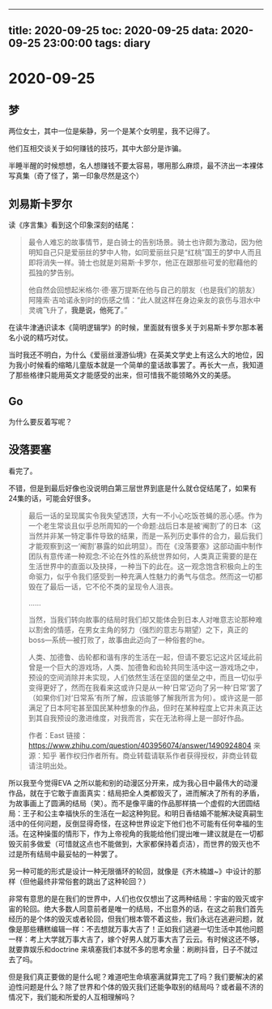 
---
title: 2020-09-25
toc: 2020-09-25
data: 2020-09-25 23:00:00
tags: diary
---


# 2020-09-25

## 梦

两位女士，其中一位是柴静，另一个是某个女明星，我不记得了。

他们互相交谈关于如何赚钱的技巧，其中大部分是诈骗。

半睡半醒的时候想想，名人想赚钱不要太容易，哪用那么麻烦，最不济出一本裸体写真集（奇了怪了，第一印象尽然是这个）



## 刘易斯卡罗尔

读《序言集》看到这个印象深刻的结尾：

> 最令人难忘的故事情节，是白骑士的告别场景。骑士也许颇为激动，因为他明知自己只是爱丽丝的梦中人物，如同爱丽丝只是“红桃”国王的梦中人而且即将消失一样。骑士也就是刘易斯·卡罗尔，他正在跟那些可爱的慰藉他的孤独的梦告别。
>
> 他自然会回想起米格尔·德·塞万提斯在他与自己的朋友（也是我们的朋友）阿隆索·吉哈诺永别时的伤感之情：“此人就这样在身边亲友的哀伤与泪水中灵魂飞升了，**我是说，他死了**。”

在读牛津通识读本《简明逻辑学》的时候，里面就有很多关于刘易斯卡罗尔那本著名小说的精巧对仗。

当时我还不明白，为什么《爱丽丝漫游仙境》在英美文学史上有这么大的地位，因为我小时候看的缩略儿童版本就是一个简单的童话故事罢了。再长大一点，我知道了那些格律只能用英文才能感受的出来，但可惜我不能领略外文的美感。

## Go

为什么要反着写呢？

## 没落要塞

看完了。

不错，但是到最后好像也没说明白第三层世界到底是什么就仓促结尾了，如果有24集的话，可能会好很多。

> 最后一话的呈现属实令我失望透顶，大有一不小心吃饭苍蝇的恶心感。作为一个老生常谈且似乎总所周知的一个命题:战后日本是被‘阉割’了的日本（这当然并非某一特定事件导致的结果，而是一系列历史事件的合力，最后我们才能观察到这一‘阉割’暴露的如此明显）。而在《没落要塞》这部动画中制作团队有意传递一种观念:不论在外性的系统世界如何，人类真正需要的是在生活世界中的直面以及抉择，一种当下的此在。这一观念饱含积极向上的生命驱力，似乎令我们感受到一种充满人性魅力的勇气与信念。然而这一切都毁在了最后一话，它不伦不类的呈现令人沮丧。
>
> ……
>
> 当然，当我们转向故事的结局时我们却又能体会到日本人对唯意志论那种难以割舍的情感，在男女主角的努力（强烈的意志与期望）之下，真正的boss—系统—被打败了，故事由此迈向了一种俗套的he。
>
> 人类、加德鲁、齿轮都和谐有序的生活在一起，但请不要忘记这片区域此前曾是一个巨大的游戏场，人类、加德鲁和齿轮共同生活中这一游戏场之中，预设的空间消除并未实现，人们依然生活在坚固的堡垒之中，而且一切似乎变得更好了，然而在我看来这或许只是从一种‘日常’迈向了另一种‘日常’罢了（如果你们对‘日常系’有所了解，应该能够了解我所言为何）。或许这是一部满足了日本阿宅甚至国民某种想象的作品，但时在某种程度上它并未真正达到其自我预设的激进维度，对我而言，实在无法称得上是一部好作品。
>
> 
>
> 作者：East
> 链接：https://www.zhihu.com/question/403956074/answer/1490924804
> 来源：知乎
> 著作权归作者所有。商业转载请联系作者获得授权，非商业转载请注明出处。
>
> 

所以我至今觉得EVA 之所以能和别的动漫区分开来，成为我心目中最伟大的动漫作品，就在于它敢于直面真实：结局把全人类都毁灭了，进而解决了所有的矛盾，为故事画上了圆满的结局（笑）。而不是像平庸的作品那样搞一个虚假的大团圆结局：王子和公主幸福快乐的生活在一起这种狗屁。和明日香结婚不能解决碇真嗣生活中的任何问题，反倒显得奇怪，在这种世界设定下他们也不可能有任何幸福的生活。在这种操蛋的情形下，作为上帝视角的我能给他们提出唯一建议就是在一切都毁灭前多做爱（可惜就这点也不能做到，大家都保持着贞洁），而世界的毁灭也不过是所有结局中最妥帖的一种罢了。

另一种可能的形式是设计一种无限循环的轮回，就像是《齐木楠雄~》中设计的那样（但他最终非常俗套的跳出了这种轮回？）

非常有意思的是在我们的世界中，人们也仅仅想出了这两种结局：宇宙的毁灭或宇宙的轮回。绝大多数人同意前者是唯一的结局，不出意外的话，在这之前我们首先经历的是个体的毁灭或者轮回，但我们根本管不着这些，我们永远在逃避问题，就像是那些糟糕编辑一样：不去想就万事大吉了！正如我们逃避一切生活中其他问题一样：考上大学就万事大吉了，嫁个好男人就万事大吉了云云。有时候这还不够，就要靠娱乐和doctrine 来填塞我们本就不多的思考余量：刷刷抖音，日子不就过去了吗。

但是我们真正要做的是什么呢？难道吧生命填塞满就算完工了吗？我们要解决的紧迫性问题是什么？除了世界和个体的毁灭我们还能争取别的结局吗？或者最不济的情况下，我们能和所爱的人互相理解吗？

